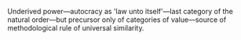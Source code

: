 
Underived power—autocracy as 'law unto itself'—last category of the natural order—but precursor only of categories of value—source of methodological rule of universal similarity.